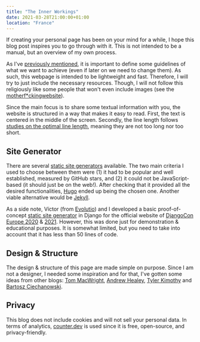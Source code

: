```yaml
---
title: "The Inner Workings"
date: 2021-03-28T21:00:00+01:00
location: "France"
---
```


If creating your personal page has been on your mind for a while, I hope this blog post inspires you to go through with it. This is not intended to be a manual, but an overview of my own process.

As I've [previously mentioned](/posts/hello-world/), it is important to define some guidelines of what we want to achieve (even if later on we need to change them). As such, this webpage is intended to be lightweight and fast. Therefore, I will try to just include the necessary resources. Though, I will not follow this religiously like some people that won't even include images (see the [motherf*ckingwebsite](http://motherfuckingwebsite.com/)).

Since the main focus is to share some textual information with you, the website is structured in a way that makes it easy to read. First, the text is centered in the middle of the screen. Secondly, the line length follows [studies on the optimal line length](https://www.humanfactors.com/newsletters/optimal_line_length.asp), meaning they are not too long nor too short.

<!-- ## Domain

The domain name [mmagalha.es](https://mmagalha.es) might have you wondering if I am from Spain. Although I do have Spanish ancestry, I am from Portugal. The domain name is the result of the merge between the first letter of my first name (Miguel) and my last name (Magalhães). It just happened that the Spanish top-level domain (TLD) fitted my last name like a glove. 

My initial idea was to grab the [magalha.es](https://magalha.es) domain, but it was already owned by my *"distant Brazilian cousin"* with the same last name as me. Unfortunately, he was not interested in selling it. -->

## Site Generator

There are several [static site generators](https://jamstack.org/generators/) available. The two main criteria I used to choose between them were (1) it had to be popular and well established, measured by GitHub stars, and (2) it could not be JavaScript-based (it should just be on the web!). After checking that it provided all the desired functionalities, [Hugo](https://gohugo.io/) ended up being the chosen one. Another viable alternative would be [Jekyll](https://jekyllrb.com/).

As a side note, Víctor (from [Evolutio](https://evolutio.pt/)) and I developed a basic proof-of-concept [static site generator](https://github.com/djangocon/2020.djangocon.eu/blob/master/djangocon_2020/site/templatetags/markdown_extras.py) in Django for the official website of [DjangoCon Europe 2020](https://2020.djangocon.eu/) & [2021](https://2021.djangocon.eu/). However, this was done just for demonstration & educational purposes. It is somewhat limited, but you need to take into account that it has less than 50 lines of code.

## Design & Structure

The design & structure of this page are made simple on purpose. Since I am not a designer, I needed some inspiration and for that, I've gotten some ideas from other blogs: [Tom MacWright](https://macwright.com/), [Andrew Healey](https://healeycodes.com/), [Tyler Kimothy](https://tyler.kim/) and [Bartosz Ciechanowski](https://ciechanow.ski/).

## Privacy

This blog does not include cookies and will not sell your personal data. In terms of analytics, [counter.dev](https://counter.dev/) is used since it is free, open-source, and privacy-friendly.
